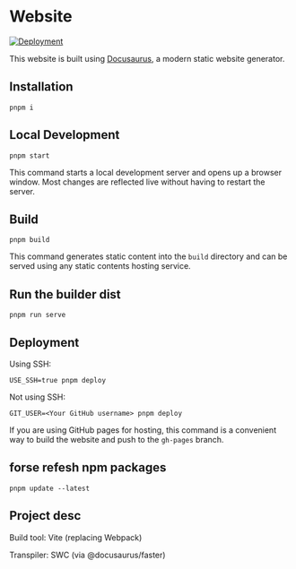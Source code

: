 # Website

[![Deployment](https://github.com/Halcyon666/summary/actions/workflows/deploy.yml/badge.svg)](https://github.com/Halcyon666/summary/actions/workflows/deploy.yml)

This website is built using [Docusaurus](https://docusaurus.io/), a modern static website generator.

## Installation

```shell
pnpm i
```

## Local Development

```shell
pnpm start
```

This command starts a local development server and opens up a browser window. Most changes are reflected live without having to restart the server.

## Build

```shell
pnpm build
```

This command generates static content into the `build` directory and can be served using any static contents hosting service.

## Run the builder dist

```shell
pnpm run serve
```

## Deployment

Using SSH:

```shell
USE_SSH=true pnpm deploy
```

Not using SSH:

```shell
GIT_USER=<Your GitHub username> pnpm deploy
```

If you are using GitHub pages for hosting, this command is a convenient way to build the website and push to the `gh-pages` branch.

## forse refesh npm packages

```shell
pnpm update --latest
```

## Project desc

Build tool: Vite (replacing Webpack)

Transpiler: SWC (via @docusaurus/faster)
